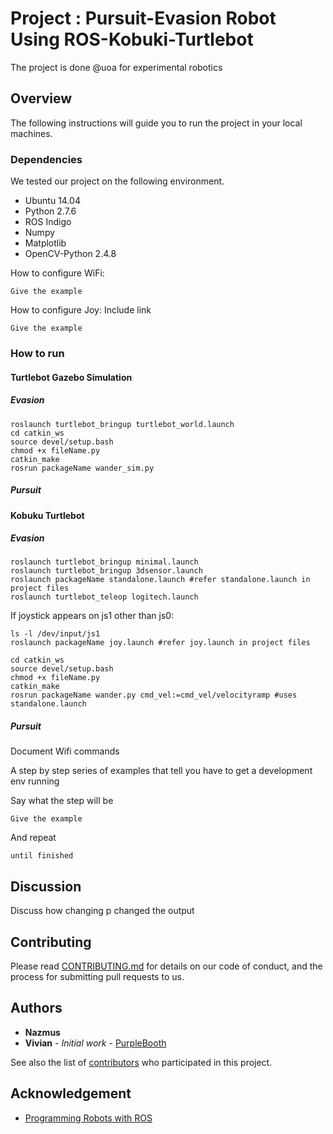# Project : Pursuit-Evasion Robot Using ROS-Kobuki-Turtlebot
The project is done @uoa for experimental robotics

## Overview

The following instructions will guide you to run the project in your local machines.

### Dependencies

We tested our project on the following environment.
* Ubuntu 14.04
* Python 2.7.6
* ROS Indigo
* Numpy
* Matplotlib
* OpenCV-Python 2.4.8

How to configure WiFi:
```
Give the example
```
How to configure Joy:
Include link
```
Give the example
```

### How to run 
#### Turtlebot Gazebo Simulation
##### Evasion
```
roslaunch turtlebot_bringup turtlebot_world.launch
cd catkin_ws
source devel/setup.bash
chmod +x fileName.py
catkin_make
rosrun packageName wander_sim.py 
```

##### Pursuit


#### Kobuku Turtlebot
##### Evasion
```
roslaunch turtlebot_bringup minimal.launch
roslaunch turtlebot_bringup 3dsensor.launch
roslaunch packageName standalone.launch #refer standalone.launch in project files
roslaunch turtlebot_teleop logitech.launch 
```

If joystick appears on js1 other than js0:
```
ls -l /dev/input/js1
roslaunch packageName joy.launch #refer joy.launch in project files
```
```
cd catkin_ws
source devel/setup.bash
chmod +x fileName.py
catkin_make
rosrun packageName wander.py cmd_vel:=cmd_vel/velocityramp #uses standalone.launch
```

##### Pursuit

Document Wifi commands

A step by step series of examples that tell you have to get a development env running

Say what the step will be

```
Give the example
```

And repeat

```
until finished
```


## Discussion

Discuss how changing p changed the output


## Contributing

Please read [CONTRIBUTING.md](https://gist.github.com/PurpleBooth/b24679402957c63ec426) for details on our code of conduct, and the process for submitting pull requests to us.

## Authors

* **Nazmus**
* **Vivian** - *Initial work* - [PurpleBooth](https://github.com/PurpleBooth)

See also the list of [contributors](https://github.com/your/project/contributors) who participated in this project.



## Acknowledgement 

* [Programming Robots with ROS](https://github.com/osrf/rosbook/blob/master/LICENSE)

